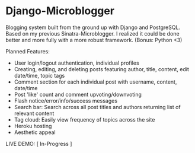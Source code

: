 Django-Microblogger
===================

Blogging system built from the ground up with Django and PostgreSQL. 
Based on my previous Sinatra-Microblogger. I realized it could be done better and more fully with a more robust framework. 
(Bonus: Python <3)

Planned Features:
* User login/logout authentication, individual profiles
* Creating, editing, and deleting posts featuring author, title, content, edit date/time, topic tags
* Comment section for each individual post with username, content, date/time
* Post 'like' count and comment upvoting/downvoting
* Flash notice/error/info/success messages
* Search bar: Search across all post titles and authors returning list of relevant content
* Tag cloud: Easily view frequency of topics across the site
* Heroku hosting
* Aesthetic appeal

LIVE DEMO: [ In-Progress ]
